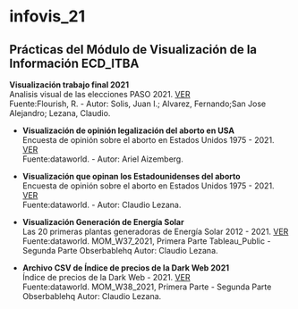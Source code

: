 
# infovis_21

## Prácticas del Módulo de Visualización de la Información ECD_ITBA


 **Visualización trabajo final 2021**  
    Analisis visual de las elecciones PASO 2021.  [VER](https://cdlezana.github.io/infovis_21/trabajo_final_2021.html)  
    Fuente:Flourish, R. - Autor: Solis, Juan I.; Alvarez, Fernando;San Jose Alejandro; Lezana, Claudio.

- **Visualización de opinión legalización del aborto en USA**  
    Encuesta de opinión sobre el aborto en Estados Unidos 1975 - 2021.  [VER](https://cdlezana.github.io/infovis_21/mom2021_w36.html)  
    Fuente:dataworld. - Autor: Ariel Aizemberg.
    
- **Visualización que opinan los Estadounidenses del aborto**  
    Encuesta de opinión sobre el aborto en Estados Unidos 1975 - 2021.  [VER](https://cdlezana.github.io/infovis_21/mom_w36_2021_cl.html)  
    Fuente:dataworld. - Autor: Claudio Lezana.    

- **Visualización Generación de Energía Solar**  
    Las 20 primeras plantas generadoras de Energía Solar 2012 - 2021.  [VER](https://cdlezana.github.io/infovis_21/mom_w37_2021.html)  
    Fuente:dataworld. MOM_W37_2021, Primera Parte Tableau_Public - Segunda Parte Obserbablehq
    Autor: Claudio Lezana.    

- **Archivo CSV de Índice de precios de la Dark Web 2021**  
    Índice de precios de la Dark Web - 2021.  [VER](https://cdlezana.github.io/infovis_21/mom_w38_2021.csv)  
    Fuente:dataworld. MOM_W38_2021, Primera Parte  - Segunda Parte Obserbablehq
    Autor: Claudio Lezana.


 
